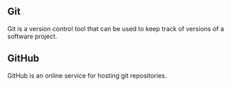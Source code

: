 ## Git
Git is a version control tool that can be used to keep track of versions of a software project.
## GitHub
GitHub is an online service for hosting git repositories.